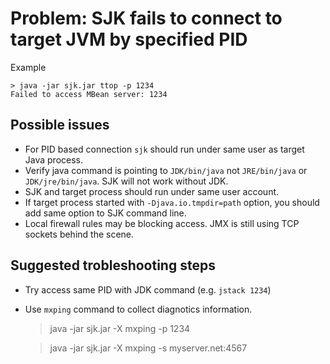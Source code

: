 
Problem: SJK fails to connect to target JVM by specified PID
======================================================

Example

    > java -jar sjk.jar ttop -p 1234
    Failed to access MBean server: 1234

Possible issues
---------------

 - For PID based connection `sjk` should run under same user as target Java process.
 - Verify java command is pointing to `JDK/bin/java` not `JRE/bin/java` or `JDK/jre/bin/java`. SJK will not work without JDK.
 - SJK and target process should run under same user account.
 - If target process started with `-Djava.io.tmpdir=path` option, you should add same option to SJK command line.
 - Local firewall rules may be blocking access. JMX is still using TCP sockets behind the scene.
 
Suggested trobleshooting steps
------------------------------

 - Try access same PID with JDK command (e.g. `jstack 1234`)
 - Use `mxping` command to collect diagnotics information.

    > java -jar sjk.jar -X mxping -p 1234

    > java -jar sjk.jar -X mxping -s myserver.net:4567


